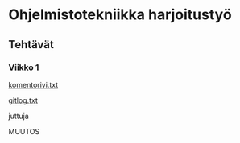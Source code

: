 # Ohjelmistotekniikka harjoitustyö
## Tehtävät
### Viikko 1
[komentorivi.txt](https://github.com/lankku1/ot-harjoitustyo/blob/master/laskarit/viikko1/gitlog.txt) 

[gitlog.txt](https://github.com/lankku1/ot-harjoitustyo/blob/master/laskarit/viikko1/gitlog.txt)

juttuja

MUUTOS


